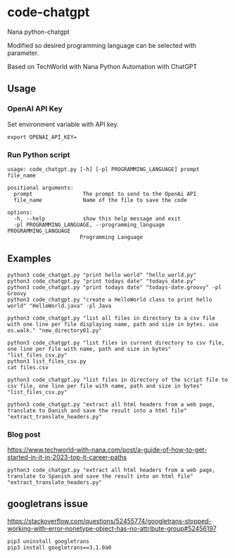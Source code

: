 # code-chatgpt

Nana python-chatgpt

Modified so desired programming language can be selected with parameter.

Based on 
TechWorld with Nana
Python Automation with ChatGPT

## Usage

### OpenAI API Key

Set environment variable with API key.

```
export OPENAI_API_KEY=
```

### Run Python script

````
usage: code_chatgpt.py [-h] [-pl PROGRAMMING_LANGUAGE] prompt file_name

positional arguments:
  prompt                The prompt to send to the OpenAi API
  file_name             Name of the file to save the code

options:
  -h, --help            show this help message and exit
  -pl PROGRAMMING_LANGUAGE, --programming_language PROGRAMMING_LANGUAGE
                       Programming Language
````

## Examples






````
python3 code_chatgpt.py "print hello world" "hello_world.py"
python3 code_chatgpt.py "print todays date" "todays_date.py"
python3 code_chatgpt.py "print todays date" "todays-date.groovy" -pl Groovy
python3 code_chatgpt.py "create a HelloWorld class to print hello world" "HelloWorld.java" -pl Java

python3 code_chatgpt.py "list all files in directory to a csv file with one line per file displaying name, path and size in bytes. use os.walk." "new_directory01.py"

python3 code_chatgpt.py "list files in current directory to csv file, one line per file with name, path and size in bytes" "list_files_csv.py"
python3 list_files_csv.py
cat files.csv

python3 code_chatgpt.py "list files in directory of the script file to csv file, one line per file with name, path and size in bytes" "list_files_csv.py"

python3 code_chatgpt.py "extract all html headers from a web page, translate to Danish and save the result into a html file" "extract_translate_headers.py"
````

### Blog post

https://www.techworld-with-nana.com/post/a-guide-of-how-to-get-started-in-it-in-2023-top-it-career-paths

````
python3 code_chatgpt.py "extract all html headers from a web page, translate to Spanish and save the result into an html file" "extract_translate_headers.py"
````

## googletrans issue

https://stackoverflow.com/questions/52455774/googletrans-stopped-working-with-error-nonetype-object-has-no-attribute-group#52456197

```
pip3 uninstall googletrans
pip3 install googletrans==3.1.0a0
```
